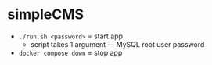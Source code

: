 # simpleCMS

- `./run.sh <password>` = start app
  - script takes 1 argument — MySQL root user password
- `docker compose down` = stop app
